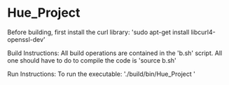 # Hue_Project

Before building, first install the curl library:
    'sudo apt-get install libcurl4-openssl-dev'

Build Instructions:
    All build operations are contained in the 'b.sh' script. All one should have to do to compile the code is 'source b.sh'

Run Instructions:
    To run the executable: 
        './build/bin/Hue_Project <IP address of Hue Bridge> <Hue Account Username>'
